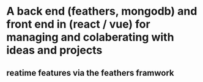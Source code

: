 # A back end (feathers, mongodb) and front end in (react / vue) for managing and colaberating with ideas and projects

## reatime features via the feathers framwork
